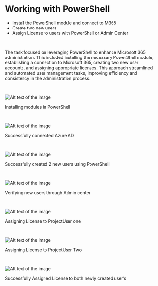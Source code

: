 # Working with PowerShell
	
- Install the PowerShell module and connect to M365
- Create two new users
- Assign License to users with PowerShell or Admin Center

$~$

The task  focused on leveraging PowerShell to enhance Microsoft 365 administration. This included installing the necessary PowerShell module, establishing a connection to Microsoft 365, creating two new user accounts, and assigning appropriate licenses. This approach streamlined and automated user management tasks, improving efficiency and consistency in the administration process.

$~$

![Alt text of the image](https://github.com/BasilTAlias/MS365-Projects/blob/main/Images/Creating%20user%20with%20PowerShell/1.png)

Installing modules in PowerShell

$~$

![Alt text of the image](https://github.com/BasilTAlias/MS365-Projects/blob/main/Images/Creating%20user%20with%20PowerShell/2.png)

Successfully connected Azure AD 

$~$

![Alt text of the image](https://github.com/BasilTAlias/MS365-Projects/blob/main/Images/Creating%20user%20with%20PowerShell/3.png)

Successfully created 2 new users using PowerShell

$~$

![Alt text of the image](https://github.com/BasilTAlias/MS365-Projects/blob/main/Images/Creating%20user%20with%20PowerShell/4.png) 

Verifying new users through Admin center

$~$

![Alt text of the image](https://github.com/BasilTAlias/MS365-Projects/blob/main/Images/Creating%20user%20with%20PowerShell/5.png)

Assigning License to ProjectUser one

$~$

![Alt text of the image](https://github.com/BasilTAlias/MS365-Projects/blob/main/Images/Creating%20user%20with%20PowerShell/6.png) 

Assigning License to ProjectUser Two

$~$

![Alt text of the image](https://github.com/BasilTAlias/MS365-Projects/blob/main/Images/Creating%20user%20with%20PowerShell/7.png) 

Successfully Assigned License to both newly created user’s



